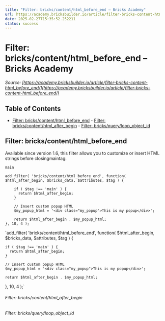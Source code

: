 ```yaml
---
title: "Filter: bricks/content/html_before_end – Bricks Academy"
url: https://academy.bricksbuilder.io/article/filter-bricks-content-html_before_end/
date: 2025-02-27T15:35:52.252211
status: success
---
```


# Filter: bricks/content/html_before_end – Bricks Academy

*Source: [https://academy.bricksbuilder.io/article/filter-bricks-content-html_before_end/](https://academy.bricksbuilder.io/article/filter-bricks-content-html_before_end/)*

## Table of Contents

- [Filter: bricks/content/html_before_end](#filter-brickscontenthtmlbeforeend)
        - [Filter: bricks/content/html_after_begin](#filter-brickscontenthtmlafterbegin)
        - [Filter: bricks/query/loop_object_id](#filter-bricksqueryloopobjectid)

## Filter: bricks/content/html_before_end

Available since version 1.6, this filter allows you to customize or insert HTML strings before closingmaintag.

`main`

```
add_filter( 'bricks/content/html_before_end', function( $html_after_begin, $bricks_data, $attributes, $tag ) {

    if ( $tag !== 'main' ) {
      return $html_after_begin;
    }

    // Insert custom popup HTML
    $my_popup_html = '<div class="my_popup">This is my popup</div>';

    return $html_after_begin . $my_popup_html;
}, 10, 4 );
```

`add_filter( 'bricks/content/html_before_end', function( $html_after_begin, $bricks_data, $attributes, $tag ) {

    if ( $tag !== 'main' ) {
      return $html_after_begin;
    }

    // Insert custom popup HTML
    $my_popup_html = '<div class="my_popup">This is my popup</div>';

    return $html_after_begin . $my_popup_html;
}, 10, 4 );`

###### Filter: bricks/content/html_after_begin

###### Filter: bricks/query/loop_object_id

